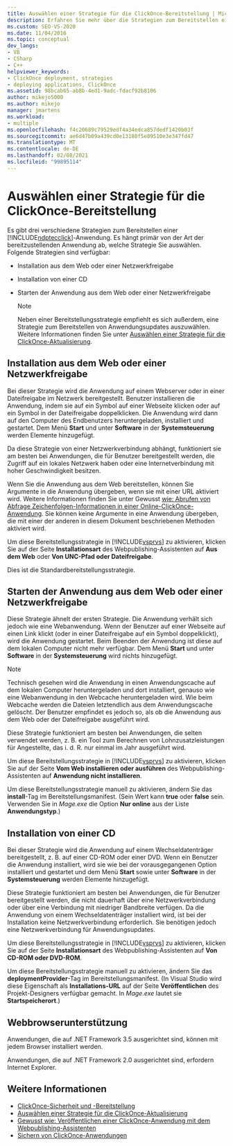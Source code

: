 ```yaml
---
title: Auswählen einer Strategie für die ClickOnce-Bereitstellung | Microsoft-Dokumentation
description: Erfahren Sie mehr über die Strategien zum Bereitstellen einer ClickOnce-Anwendung und wie Sie eine Strategie auswählen, abhängig von der Art der Anwendung, die Sie bereitstellen.
ms.custom: SEO-VS-2020
ms.date: 11/04/2016
ms.topic: conceptual
dev_langs:
- VB
- CSharp
- C++
helpviewer_keywords:
- ClickOnce deployment, strategies
- deploying applications, ClickOnce
ms.assetid: 98bcab65-ab8b-4ed1-9adc-fdacf92b8106
author: mikejo5000
ms.author: mikejo
manager: jmartens
ms.workload:
- multiple
ms.openlocfilehash: f4c20689c79529edf4a34edca857dedf1420b03f
ms.sourcegitcommit: ae6d47b09a439cd0e13180f5e89510e3e347fd47
ms.translationtype: MT
ms.contentlocale: de-DE
ms.lasthandoff: 02/08/2021
ms.locfileid: "99895114"
---
```

# <a name="choose-a-clickonce-deployment-strategy"></a>Auswählen einer Strategie für die ClickOnce-Bereitstellung
Es gibt drei verschiedene Strategien zum Bereitstellen einer [!INCLUDE[ndptecclick](../deployment/includes/ndptecclick_md.md)]-Anwendung. Es hängt primär von der Art der bereitzustellenden Anwendung ab, welche Strategie Sie auswählen. Folgende Strategien sind verfügbar:

- Installation aus dem Web oder einer Netzwerkfreigabe

- Installation von einer CD

- Starten der Anwendung aus dem Web oder einer Netzwerkfreigabe

    > [!NOTE]
    > Neben einer Bereitstellungsstrategie empfiehlt es sich außerdem, eine Strategie zum Bereitstellen von Anwendungsupdates auszuwählen. Weitere Informationen finden Sie unter [Auswählen einer Strategie für die ClickOnce-Aktualisierung](../deployment/choosing-a-clickonce-update-strategy.md).

## <a name="install-from-the-web-or-a-network-share"></a>Installation aus dem Web oder einer Netzwerkfreigabe
 Bei dieser Strategie wird die Anwendung auf einem Webserver oder in einer Dateifreigabe im Netzwerk bereitgestellt. Benutzer installieren die Anwendung, indem sie auf ein Symbol auf einer Webseite klicken oder auf ein Symbol in der Dateifreigabe doppelklicken. Die Anwendung wird dann auf den Computer des Endbenutzers heruntergeladen, installiert und gestartet. Dem Menü **Start** und unter **Software** in der **Systemsteuerung** werden Elemente hinzugefügt.

 Da diese Strategie von einer Netzwerkverbindung abhängt, funktioniert sie am besten bei Anwendungen, die für Benutzer bereitgestellt werden, die Zugriff auf ein lokales Netzwerk haben oder eine Internetverbindung mit hoher Geschwindigkeit besitzen.

 Wenn Sie die Anwendung aus dem Web bereitstellen, können Sie Argumente in die Anwendung übergeben, wenn sie mit einer URL aktiviert wird. Weitere Informationen finden Sie unter Gewusst [wie: Abrufen von Abfrage Zeichenfolgen-Informationen in einer Online-ClickOnce-Anwendung](../deployment/how-to-retrieve-query-string-information-in-an-online-clickonce-application.md). Sie können keine Argumente in eine Anwendung übergeben, die mit einer der anderen in diesem Dokument beschriebenen Methoden aktiviert wird.

 Um diese Bereitstellungsstrategie in [!INCLUDE[vsprvs](../code-quality/includes/vsprvs_md.md)] zu aktivieren, klicken Sie auf der Seite **Installationsart** des Webpublishing-Assistenten auf **Aus dem Web** oder **Von UNC-Pfad oder Dateifreigabe**.

 Dies ist die Standardbereitstellungsstrategie.

## <a name="start-the-application-from-the-web-or-a-network-share"></a>Starten der Anwendung aus dem Web oder einer Netzwerkfreigabe
 Diese Strategie ähnelt der ersten Strategie. Die Anwendung verhält sich jedoch wie eine Webanwendung. Wenn der Benutzer auf einer Webseite auf einen Link klickt (oder in einer Dateifreigabe auf ein Symbol doppelklickt), wird die Anwendung gestartet. Beim Beenden der Anwendung ist diese auf dem lokalen Computer nicht mehr verfügbar. Dem Menü **Start** und unter **Software** in der **Systemsteuerung** wird nichts hinzugefügt.

> [!NOTE]
> Technisch gesehen wird die Anwendung in einen Anwendungscache auf dem lokalen Computer heruntergeladen und dort installiert, genauso wie eine Webanwendung in den Webcache heruntergeladen wird. Wie beim Webcache werden die Dateien letztendlich aus dem Anwendungscache gelöscht. Der Benutzer empfindet es jedoch so, als ob die Anwendung aus dem Web oder der Dateifreigabe ausgeführt wird.

 Diese Strategie funktioniert am besten bei Anwendungen, die selten verwendet werden, z. B. ein Tool zum Berechnen von Lohnzusatzleistungen für Angestellte, das i. d. R. nur einmal im Jahr ausgeführt wird.

 Um diese Bereitstellungsstrategie in [!INCLUDE[vsprvs](../code-quality/includes/vsprvs_md.md)] zu aktivieren, klicken Sie auf der Seite **Vom Web installieren oder ausführen** des Webpublishing-Assistenten auf **Anwendung nicht installieren**.

 Um diese Bereitstellungsstrategie manuell zu aktivieren, ändern Sie das **install**-Tag im Bereitstellungsmanifest. (Sein Wert kann **true** oder **false** sein. Verwenden Sie in *Mage.exe* die Option **Nur online** aus der Liste **Anwendungstyp**.)

## <a name="install-from-a-cd"></a>Installation von einer CD
 Bei dieser Strategie wird die Anwendung auf einem Wechseldatenträger bereitgestellt, z. B. auf einer CD-ROM oder einer DVD. Wenn ein Benutzer die Anwendung installiert, wird sie wie bei der vorausgegangenen Option installiert und gestartet und dem Menü **Start** sowie unter **Software** in der **Systemsteuerung** werden Elemente hinzugefügt.

 Diese Strategie funktioniert am besten bei Anwendungen, die für Benutzer bereitgestellt werden, die nicht dauerhaft über eine Netzwerkverbindung oder über eine Verbindung mit niedriger Bandbreite verfügen. Da die Anwendung von einem Wechseldatenträger installiert wird, ist bei der Installation keine Netzwerkverbindung erforderlich. Sie benötigen jedoch eine Netzwerkverbindung für Anwendungsupdates.

 Um diese Bereitstellungsstrategie in [!INCLUDE[vsprvs](../code-quality/includes/vsprvs_md.md)] zu aktivieren, klicken Sie auf der Seite **Installationsart** des Webpublishing-Assistenten auf **Von CD-ROM oder DVD-ROM**.

 Um diese Bereitstellungsstrategie manuell zu aktivieren, ändern Sie das **deploymentProvider**-Tag im Bereitstellungsmanifest. (In Visual Studio wird diese Eigenschaft als **Installations-URL** auf der Seite **Veröffentlichen** des Projekt-Designers verfügbar gemacht. In *Mage.exe* lautet sie **Startspeicherort**.)

## <a name="web-browser-support"></a>Webbrowserunterstützung
 Anwendungen, die auf .NET Framework 3.5 ausgerichtet sind, können mit jedem Browser installiert werden.

 Anwendungen, die auf .NET Framework 2.0 ausgerichtet sind, erfordern Internet Explorer.

## <a name="see-also"></a>Weitere Informationen
- [ClickOnce-Sicherheit und -Bereitstellung](../deployment/clickonce-security-and-deployment.md)
- [Auswählen einer Strategie für die ClickOnce-Aktualisierung](../deployment/choosing-a-clickonce-update-strategy.md)
- [Gewusst wie: Veröffentlichen einer ClickOnce-Anwendung mit dem Webpublishing-Assistenten](../deployment/how-to-publish-a-clickonce-application-using-the-publish-wizard.md)
- [Sichern von ClickOnce-Anwendungen](../deployment/securing-clickonce-applications.md)